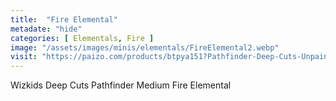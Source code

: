 ```yaml
---
title:  "Fire Elemental"
metadate: "hide"
categories: [ Elementals, Fire ]
image: "/assets/images/minis/elementals/FireElemental2.webp"
visit: "https://paizo.com/products/btpya151?Pathfinder-Deep-Cuts-Unpainted-Miniatures-Medium-Fire-Elemental"
---
```

Wizkids Deep Cuts Pathfinder Medium Fire Elemental